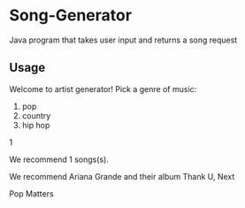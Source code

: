 # Song-Generator

Java program that takes user input and returns a song request

## Usage

Welcome to artist generator! Pick a genre of music:
1) pop
2) country
3) hip hop

1

We recommend 1 songs(s).

We recommend Ariana Grande and their album Thank U, Next

Pop Matters
